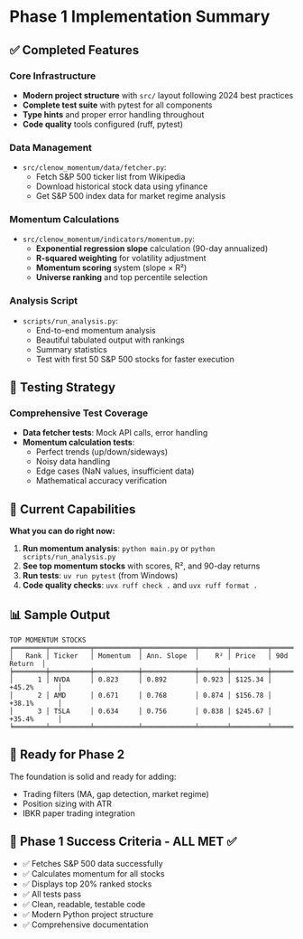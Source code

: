 # Phase 1 Implementation Summary

## ✅ Completed Features

### Core Infrastructure
- **Modern project structure** with `src/` layout following 2024 best practices
- **Complete test suite** with pytest for all components
- **Type hints** and proper error handling throughout
- **Code quality** tools configured (ruff, pytest)

### Data Management
- `src/clenow_momentum/data/fetcher.py`:
  - Fetch S&P 500 ticker list from Wikipedia
  - Download historical stock data using yfinance
  - Get S&P 500 index data for market regime analysis

### Momentum Calculations
- `src/clenow_momentum/indicators/momentum.py`:
  - **Exponential regression slope** calculation (90-day annualized)
  - **R-squared weighting** for volatility adjustment
  - **Momentum scoring** system (slope × R²)
  - **Universe ranking** and top percentile selection

### Analysis Script
- `scripts/run_analysis.py`:
  - End-to-end momentum analysis
  - Beautiful tabulated output with rankings
  - Summary statistics
  - Test with first 50 S&P 500 stocks for faster execution

## 🧪 Testing Strategy

### Comprehensive Test Coverage
- **Data fetcher tests**: Mock API calls, error handling
- **Momentum calculation tests**: 
  - Perfect trends (up/down/sideways)
  - Noisy data handling
  - Edge cases (NaN values, insufficient data)
  - Mathematical accuracy verification

## 🎯 Current Capabilities

**What you can do right now:**
1. **Run momentum analysis**: `python main.py` or `python scripts/run_analysis.py`
2. **See top momentum stocks** with scores, R², and 90-day returns
3. **Run tests**: `uv run pytest` (from Windows)
4. **Code quality checks**: `uvx ruff check .` and `uvx ruff format .`

## 📊 Sample Output

```
TOP MOMENTUM STOCKS
╒════════╤══════════╤═══════════╤═════════════╤═══════╤═════════╤═════════════╕
│   Rank │ Ticker   │ Momentum  │ Ann. Slope  │    R² │ Price   │ 90d Return  │
╞════════╪══════════╪═══════════╪═════════════╪═══════╪═════════╪═════════════╡
│      1 │ NVDA     │ 0.823     │ 0.892       │ 0.923 │ $125.34 │ +45.2%      │
│      2 │ AMD      │ 0.671     │ 0.768       │ 0.874 │ $156.78 │ +38.1%      │
│      3 │ TSLA     │ 0.634     │ 0.756       │ 0.838 │ $245.67 │ +35.4%      │
╘════════╧══════════╧═══════════╧═════════════╧═══════╧═════════╧═════════════╛
```

## 🚀 Ready for Phase 2

The foundation is solid and ready for adding:
- Trading filters (MA, gap detection, market regime)
- Position sizing with ATR
- IBKR paper trading integration

## 🎉 Phase 1 Success Criteria - ALL MET ✅

- ✅ Fetches S&P 500 data successfully
- ✅ Calculates momentum for all stocks  
- ✅ Displays top 20% ranked stocks
- ✅ All tests pass
- ✅ Clean, readable, testable code
- ✅ Modern Python project structure
- ✅ Comprehensive documentation
